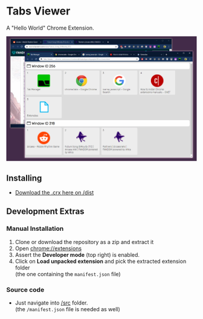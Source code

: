 # Tabs Viewer
A "Hello World" Chrome Extension.

![Tabs Viewer Chrome Extension preview](docs/preview.png?raw=true "Tabs Viewer Chrome Extension preview")

## Installing
- [Download the .crx here on /dist](https://github.com/tibyandy/tabs-viewer-crx/blob/master/dist/tabs-viewer.crx)

## Development Extras

### Manual Installation
1. Clone or download the repository as a zip and extract it 
2. Open [chrome://extensions](chrome://extensions)
3. Assert the **Developer mode** (top right) is enabled.
4. Click on **Load unpacked extension** and pick the extracted extension folder  
   (the one containing the `manifest.json` file)

### Source code
- Just navigate into [/src](/tree/master/src) folder.  
  (the `/manifest.json` file is needed as well)
